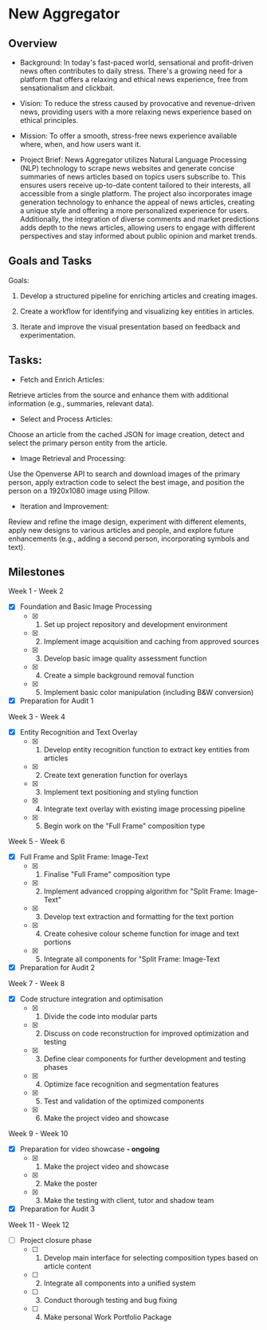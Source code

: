 # New Aggregator
## Overview
- Background:
In today's fast-paced world, sensational and profit-driven news often contributes to daily stress. There's a growing need for a platform that offers a relaxing and ethical news experience, free from sensationalism and clickbait.

 - Vision:
To reduce the stress caused by provocative and revenue-driven news, providing users with a more relaxing news experience based on ethical principles.

 - Mission:
To offer a smooth, stress-free news experience available where, when, and how users want it.

 - Project Brief:
News Aggregator utilizes Natural Language Processing (NLP) technology to scrape news websites and generate concise summaries of news articles based on topics users subscribe to. This ensures users receive up-to-date content tailored to their interests, all accessible from a single platform. The project also incorporates image generation technology to enhance the appeal of news articles, creating a unique style and offering a more personalized experience for users. Additionally, the integration of diverse comments and market predictions adds depth to the news articles, allowing users to engage with different perspectives and stay informed about public opinion and market trends.

## Goals and Tasks
Goals:
1. Develop a structured pipeline for enriching articles and creating images.

2. Create a workflow for identifying and visualizing key entities in articles.

3. Iterate and improve the visual presentation based on feedback and experimentation.

## Tasks:
 - Fetch and Enrich Articles:

Retrieve articles from the source and enhance them with additional information (e.g., summaries, relevant data).

 - Select and Process Articles:

Choose an article from the cached JSON for image creation, detect and select the primary person entity from the article.

 - Image Retrieval and Processing:

Use the Openverse API to search and download images of the primary person, apply extraction code to select the best image, and position the person on a 1920x1080 image using Pillow.

 - Iteration and Improvement:

Review and refine the image design, experiment with different elements, apply new designs to various articles and people, and explore future enhancements (e.g., adding a second person, incorporating symbols and text).


## Milestones
Week 1 - Week 2
  * [x] Foundation and Basic Image Processing
      * [x]  1. Set up project repository and development environment
      * [x]  2. Implement image acquisition and caching from approved sources
      * [x]  3. Develop basic image quality assessment function
      * [x]  4. Create a simple background removal function
      * [x]  5. Implement basic color manipulation (including B&W conversion)
  * [x] Preparation for Audit 1
   
Week 3 - Week 4       
  * [x] Entity Recognition and Text Overlay
      * [x]  1. Develop entity recognition function to extract key entities from articles
      * [x]  2. Create text generation function for overlays
      * [x]  3. Implement text positioning and styling function
      * [x]  4. Integrate text overlay with existing image processing pipeline
      * [x]  5. Begin work on the "Full Frame" composition type
    
Week 5 - Week 6
  * [x] Full Frame and Split Frame: Image-Text
      * [x] 1. Finalise "Full Frame" composition type
      * [x] 2. Implement advanced cropping algorithm for "Split Frame: Image-Text"
      * [x] 3. Develop text extraction and formatting for the text portion
      * [x] 4. Create cohesive colour scheme function for image and text portions
      * [x] 5. Integrate all components for "Split Frame: Image-Text
  * [x] Preparation for Audit 2

Week 7 - Week 8
  * [x] Code structure integration and optimisation
      * [x] 1. Divide the code into modular parts
      * [x] 2. Discuss on code reconstruction for improved optimization and testing
      * [x] 3. Define clear components for further development and testing phases
      * [x] 4. Optimize face recognition and segmentation features
      * [x] 5. Test and validation of the optimized components
      * [x] 6. Make the project video and showcase 
       
Week 9 - Week 10
  * [x] Preparation for video showcase **- ongoing**
      * [x] 1. Make the project video and showcase 
      * [x] 2. Make the poster
      * [x] 3. Make the testing with client, tutor and shadow team
  * [x] Preparation for Audit 3
   
Week 11 - Week 12
  * [ ] Project closure phase
      * [ ] 1. Develop main interface for selecting composition types based on article content
      * [ ] 2. Integrate all components into a unified system
      * [ ] 3. Conduct thorough testing and bug fixing
      * [ ] 4. Make personal Work Portfolio Package
